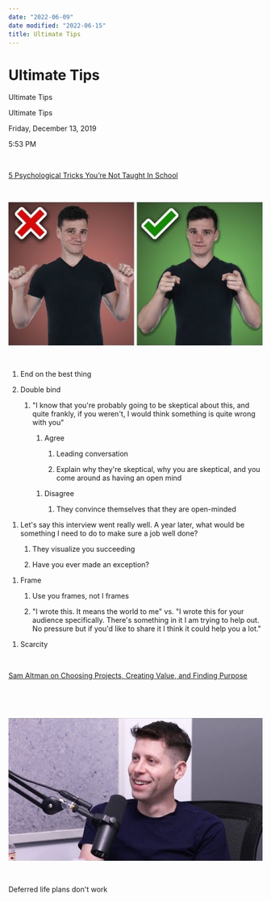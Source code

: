 ```yaml
---
date: "2022-06-09"
date modified: "2022-06-15"
title: Ultimate Tips
---
```


# Ultimate Tips
Ultimate Tips

Ultimate Tips

Friday, December 13, 2019

5:53 PM

 

[5 Psychological Tricks You’re Not Taught In School](https://www.youtube.com/watch?v=lykvHGNo9yE)

 

![b2b41cb8d0c64dc4a889ae95e6b9e1a8](../../_resources/b2b41cb8d0c64dc4a889ae95e6b9e1a8.png)

 

1. End on the best thing

2. Double bind

	1. "I know that you're probably going to be skeptical about this, and quite frankly, if you weren't, I would think something is quite wrong with you"

		1. Agree

			1. Leading conversation

			2. Explain why they're skeptical, why you are skeptical, and you come around as having an open mind

		<!-- -->

		1. Disagree

			1. They convince themselves that they are open-minded

<!-- -->

1. Let's say this interview went really well. A year later, what would be something I need to do to make sure a job well done?

	1. They visualize you succeeding

	2. Have you ever made an exception?

<!-- -->

1. Frame

	1. Use you frames, not I frames

	2. "I wrote this. It means the world to me" vs. "I wrote this for your audience specifically. There's something in it I am trying to help out. No pressure but if you'd like to share it I think it could help you a lot."

<!-- -->

1. Scarcity

 

[Sam Altman on Choosing Projects, Creating Value, and Finding Purpose](https://www.youtube.com/watch?v=uEl2KUZ3JWA&list=WL&index=59)

 

 

![d5015baa6c534fa29477fda21362f867](../../_resources/d5015baa6c534fa29477fda21362f867.png)

 

Deferred life plans don't work
